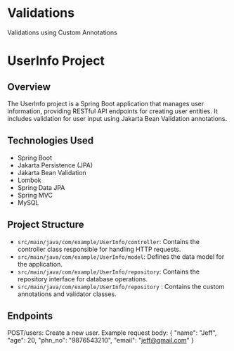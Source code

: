 # Validations
Validations using Custom Annotations

# UserInfo Project

## Overview

The UserInfo project is a Spring Boot application that manages user information, providing RESTful API endpoints for creating user entities. It includes validation for user input using Jakarta Bean Validation annotations.

## Technologies Used

- Spring Boot
- Jakarta Persistence (JPA)
- Jakarta Bean Validation
- Lombok
- Spring Data JPA
- Spring MVC
- MySQL

## Project Structure

- `src/main/java/com/example/UserInfo/controller`: Contains the controller class responsible for handling HTTP requests.
- `src/main/java/com/example/UserInfo/model`: Defines the data model for the application.
- `src/main/java/com/example/UserInfo/repository`: Contains the repository interface for database operations.
- `src/main/java/com/example/UserInfo/repository` : Contains the custom annotations and validator classes.

## Endpoints
POST/users: Create a new user. Example request body:
{
  "name": "Jeff",
  "age": 20,
  "phn_no": "9876543210",
  "email": "jeff@gmail.com"
}
